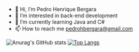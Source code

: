 - 👋 Hi, I’m Pedro Henrique Bergara
- 👀 I’m interested in back-end development 
- 🌱 I’m currently learning Java and C#
- 📫 How to reach me pedrohbergara@gmail.com


![Anurag's GitHub stats](https://github-readme-stats.vercel.app/api?username=PedroHBergara&show_icons=true&theme=radical)
[![Top Langs](https://github-readme-stats.vercel.app/api/top-langs/?username=PedroHBergara&layout=donut-vertical&icons=true&theme=radical)](https://github.com/PedroHBergara/github-readme-stats)
